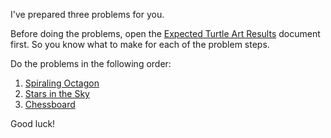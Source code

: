 
I've prepared three problems for you.

Before doing the problems, open the [Expected Turtle Art Results](./expected-results.md) document first. So you know what to make for each of the problem steps.

Do the problems in the following order:

1. [Spiraling Octagon](./spiraing-octagon.md)
2. [Stars in the Sky](./stars-in-the-sky.md)
3. [Chessboard](./chessboard.md)

Good luck!
